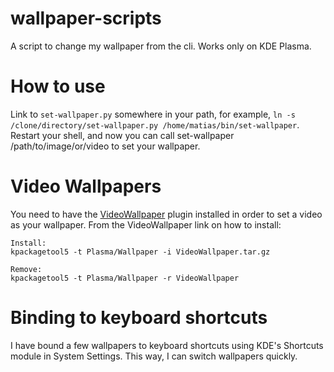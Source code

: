 # wallpaper-scripts
A script to change my wallpaper from the cli. Works only on KDE Plasma.

# How to use
Link to `set-wallpaper.py` somewhere in your path, for example,
`ln -s /clone/directory/set-wallpaper.py /home/matias/bin/set-wallpaper`.
Restart your shell, and now you can call set-wallpaper /path/to/image/or/video to set your wallpaper.

# Video Wallpapers
You need to have the [VideoWallpaper](https://store.kde.org/p/1213488) plugin installed in order to set a video as your wallpaper.
From the VideoWallpaper link on how to install:

```
Install:
kpackagetool5 -t Plasma/Wallpaper -i VideoWallpaper.tar.gz

Remove:
kpackagetool5 -t Plasma/Wallpaper -r VideoWallpaper
```

# Binding to keyboard shortcuts
I have bound a few wallpapers to keyboard shortcuts using KDE's Shortcuts module in System Settings.
This way, I can switch wallpapers quickly.
